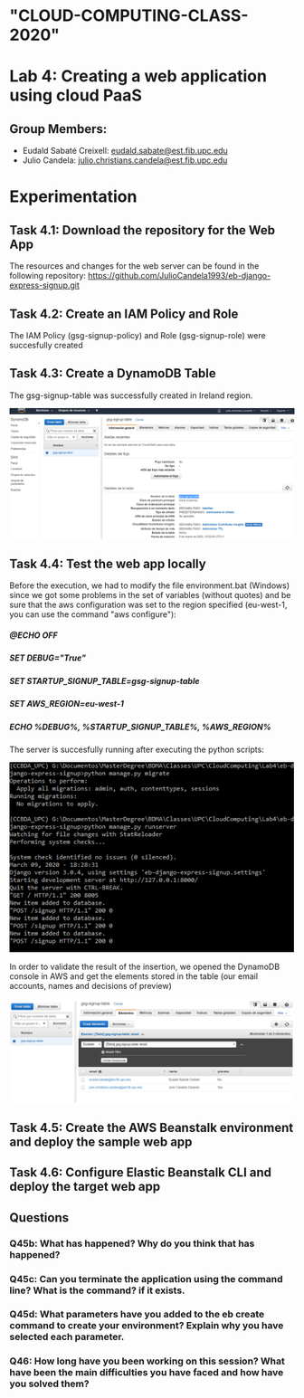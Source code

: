 # "CLOUD-COMPUTING-CLASS-2020" 
# Lab 4: Creating a web application using cloud PaaS
## Group Members:
- Eudald Sabaté Creixell: eudald.sabate@est.fib.upc.edu
- Julio Candela: julio.christians.candela@est.fib.upc.edu

# Experimentation  

## Task 4.1: Download the repository for the Web App
 
The resources and changes for the web server can be found in the following repository: https://github.com/JulioCandela1993/eb-django-express-signup.git 

## Task 4.2: Create an IAM Policy and Role 

The IAM Policy (gsg-signup-policy) and Role (gsg-signup-role) were succesfully created 

## Task 4.3: Create a DynamoDB Table 

The gsg-signup-table was successfully created in Ireland region.

![DynamoTable 4.3](Images/4.3_DynamoTable.PNG)

## Task 4.4: Test the web app locally

Before the execution, we had to modify the file environment.bat (Windows) since we got some problems in the set of variables (without quotes) and be sure that the aws configuration was set to the region specified (eu-west-1, you can use the command "aws configure"):

##### @ECHO OFF 
##### SET DEBUG="True" 
##### SET STARTUP_SIGNUP_TABLE=gsg-signup-table 
##### SET AWS_REGION=eu-west-1
##### ECHO %DEBUG%, %STARTUP_SIGNUP_TABLE%, %AWS_REGION%

The server is succesfully running after executing the python scripts:

![Test Local Server 4.4.1](Images/4.4_1_LocalServer.PNG)

In order to validate the result of the insertion, we opened the DynamoDB console in AWS and get the elements stored in the table (our email accounts, names and decisions of preview)

![Test Local Server 4.4.2](Images/4.4_2_LocalTest.PNG)

## Task 4.5: Create the AWS Beanstalk environment and deploy the sample web app

## Task 4.6: Configure Elastic Beanstalk CLI and deploy the target web app

## Questions

### Q45b: What has happened? Why do you think that has happened?

### Q45c: Can you terminate the application using the command line? What is the command? if it exists.

### Q45d: What parameters have you added to the eb create command to create your environment? Explain why you have selected each parameter.

### Q46: How long have you been working on this session? What have been the main difficulties you have faced and how have you solved them? 